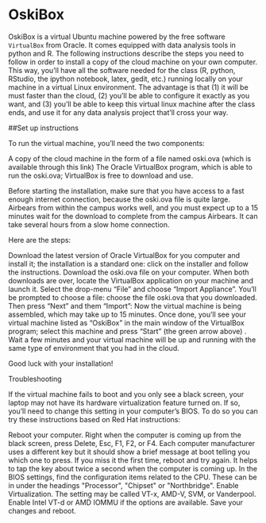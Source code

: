 OskiBox
=======

OskiBox is a virtual Ubuntu machine powered by the free software `VirtualBox` from Oracle. It comes equipped with data analysis tools in python and R. 
The following instructions describe the steps you need to follow in order to install a copy of the cloud machine on your own computer. This way, you’ll have all the software needed for the class (R, python, RStudio, the ipython notebook, latex, gedit, etc.) running locally on your machine in a virtual Linux environment. 
The advantage is that (1) it will be must faster than the cloud, (2) you’ll be able to configure it exactly as you want, and (3) you’ll be able to keep this virtual linux machine after the class ends, and use it for any data analysis project that’ll cross your way.

##Set up instructions


To run the virtual machine, you’ll need the two components:

A copy of the cloud machine in the form of a file named oski.ova (which is available through this link)
The Oracle VirtualBox program, which is able to run the oski.ova; VirtualBox is free to download and use. 

Before starting the installation, make sure that you have access to a fast enough internet connection, because the oski.ova file is quite large. Airbears from within the campus works well, and you must expect up to a 15 minutes wait for the download to complete from the campus Airbears. It can take several hours from a slow home connection. 

Here are the steps:

Download the latest version of Oracle VirtualBox for you computer and install it; the installation is a standard one: click on the installer and follow the instructions.
Download the oski.ova file on your computer.
When both downloads are over, locate the VirtualBox application on your machine and launch it.
Select the drop-menu “File” and choose “Import Appliance”.
You’ll be prompted to choose a file: choose the file oski.ova that you downloaded.
Then press “Next” and them “Import”: Now the virtual machine is being assembled, which may take up to 15 minutes.
Once done, you’ll see your virtual machine listed as “OskiBox” in the main window of the VirtualBox program; select this machine and press “Start” (the green arrow above) .
Wait a few minutes and your virtual machine will be up and running with the same type of environment that you had in the cloud.

Good luck with your installation!

Troubleshooting

If the virtual machine fails to boot and you only see a black screen, your laptop may not have its hardware virtualization feature turned on. If so, you’ll need to change this setting in your computer’s BIOS. To do so you can try these instructions based on Red Hat instructions:

Reboot your computer. Right when the computer is coming up from the black screen, press Delete, Esc, F1, F2, or F4. Each computer manufacturer uses a different key but it should show a brief message at boot telling you which one to press. If you miss it the first time, reboot and try again. It helps to tap the key about twice a second when the computer is coming up.
In the BIOS settings, find the configuration items related to the CPU. These can be in under the headings "Processor", "Chipset" or "Northbridge".
Enable Virtualization. The setting may be called VT-x, AMD-V, SVM, or Vanderpool. Enable Intel VT-d or AMD IOMMU if the options are available.
Save your changes and reboot.


